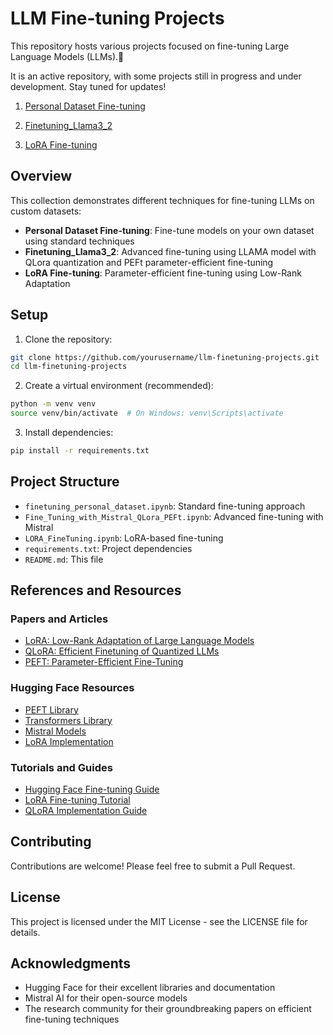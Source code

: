 # LLM Fine-tuning Projects
This repository hosts various projects focused on fine-tuning Large Language Models (LLMs).🚀

It is an active repository, with some projects still in progress and under development. Stay tuned for updates! 

1. [Personal Dataset Fine-tuning](finetuning_personal_dataset.ipynb)
2. [Finetuning_Llama3_2](Finetuning_Llama3_2_3B.ipynb)

3. [LoRA Fine-tuning](LORA_FineTuning.ipynb)

## Overview

This collection demonstrates different techniques for fine-tuning LLMs on custom datasets:

- **Personal Dataset Fine-tuning**: Fine-tune models on your own dataset using standard techniques
- **Finetuning_Llama3_2**: Advanced fine-tuning using LLAMA model with QLora quantization and PEFt parameter-efficient fine-tuning
- **LoRA Fine-tuning**: Parameter-efficient fine-tuning using Low-Rank Adaptation

## Setup

1. Clone the repository:
```bash
git clone https://github.com/yourusername/llm-finetuning-projects.git
cd llm-finetuning-projects
```

2. Create a virtual environment (recommended):
```bash
python -m venv venv
source venv/bin/activate  # On Windows: venv\Scripts\activate
```

3. Install dependencies:
```bash
pip install -r requirements.txt
```

## Project Structure

- `finetuning_personal_dataset.ipynb`: Standard fine-tuning approach
- `Fine_Tuning_with_Mistral_QLora_PEFt.ipynb`: Advanced fine-tuning with Mistral
- `LORA_FineTuning.ipynb`: LoRA-based fine-tuning
- `requirements.txt`: Project dependencies
- `README.md`: This file

## References and Resources

### Papers and Articles
- [LoRA: Low-Rank Adaptation of Large Language Models](https://arxiv.org/abs/2106.09685)
- [QLoRA: Efficient Finetuning of Quantized LLMs](https://arxiv.org/abs/2305.14314)
- [PEFT: Parameter-Efficient Fine-Tuning](https://arxiv.org/abs/2203.02155)

### Hugging Face Resources
- [PEFT Library](https://huggingface.co/docs/peft)
- [Transformers Library](https://huggingface.co/docs/transformers)
- [Mistral Models](https://huggingface.co/mistralai)
- [LoRA Implementation](https://huggingface.co/docs/peft/conceptual_guides/lora)

### Tutorials and Guides
- [Hugging Face Fine-tuning Guide](https://huggingface.co/docs/transformers/training)
- [LoRA Fine-tuning Tutorial](https://huggingface.co/docs/peft/task_guides/sequence_classification_lora)
- [QLoRA Implementation Guide](https://github.com/artidoro/qlora)

## Contributing

Contributions are welcome! Please feel free to submit a Pull Request.

## License

This project is licensed under the MIT License - see the LICENSE file for details.

## Acknowledgments

- Hugging Face for their excellent libraries and documentation
- Mistral AI for their open-source models
- The research community for their groundbreaking papers on efficient fine-tuning techniques 
